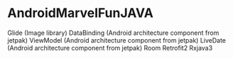 # AndroidMarvelFunJAVA


Glide (Image library)
DataBinding (Android architecture component from jetpak)
ViewModel (Android architecture component from jetpak)
LiveDate (Android architecture component from jetpak)
Room 
Retrofit2
Rxjava3
